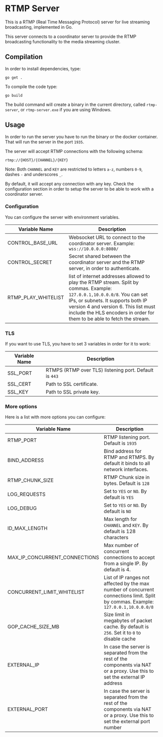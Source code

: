 # RTMP Server

This is a RTMP (Real Time Messaging Protocol) server for live streaming broadcasting, implemented in Go.

This server connects to a coordinator server to provide the RTMP broadcasting functionality to the media streaming cluster.

## Compilation

In order to install dependencies, type:

```
go get .
```

To compile the code type:

```
go build
```

The build command will create a binary in the current directory, called `rtmp-server`, or `rtmp-server.exe` if you are using Windows.

## Usage

In order to run the server you have to run the binary or the docker container. That will run the server in the port `1935`.

The server will accept RTMP connections with the following schema:

```
rtmp://{HOST}/{CHANNEL}/{KEY}
```

Note: Both `CHANNEL` and `KEY` are restricted to letters `a-z`, numbers `0-9`, dashes `-` and underscores `_`.

By default, it will accept any connection with any key. Check the configuration section in order to setup the server to be able to work with a coordinator server.


### Configuration

You can configure the server with environment variables.

| Variable Name       | Description                                                                                                                                                                                                                                                                       |
| ------------------- | --------------------------------------------------------------------------------------------------------------------------------------------------------------------------------------------------------------------------------------------------------------------------------- |
| CONTROL_BASE_URL    | Websocket URL to connect to the  coordinator server. Example: `wss://10.0.0.0:8080/`                                                                                                                                                                                              |
| CONTROL_SECRET      | Secret shared between the coordinator server and the RTMP server, in order to authenticate.                                                                                                                                                                                       |
| RTMP_PLAY_WHITELIST | list of internet addresses allowed to play the RTMP stream. Split by commas. Example: `127.0.0.1,10.0.0.0/8`. You can set IPs, or subnets. It supports both IP version 4 and version 6. This list must include the HLS encoders in order for them to be able to fetch the stream. |

### TLS

If you want to use TLS, you have to set 3 variables in order for it to work:

| Variable Name | Description                                            |
| ------------- | ------------------------------------------------------ |
| SSL_PORT      | RTMPS (RTMP over TLS) listening port. Default is `443` |
| SSL_CERT      | Path to SSL certificate.                               |
| SSL_KEY       | Path to SSL private key.                               |

### More options

Here is a list with more options you can configure:

| Variable Name                 | Description                                                                                                                        |
| ----------------------------- | ---------------------------------------------------------------------------------------------------------------------------------- |
| RTMP_PORT                     | RTMP listening port. Default is `1935`                                                                                             |
| BIND_ADDRESS                  | Bind address for RTMP and RTMPS. By default it binds to all network interfaces.                                                    |
| RTMP_CHUNK_SIZE               | RTMP Chunk size in bytes. Default is `128`                                                                                         |
| LOG_REQUESTS                  | Set to `YES` or `NO`. By default is `YES`                                                                                          |
| LOG_DEBUG                     | Set to `YES` or `NO`. By default is `NO`                                                                                           |
| ID_MAX_LENGTH                 | Max length for `CHANNEL` and `KEY`. By default is 128 characters                                                                   |
| MAX_IP_CONCURRENT_CONNECTIONS | Max number of concurrent connections to accept from a single IP. By default is 4.                                                  |
| CONCURRENT_LIMIT_WHITELIST    | List of IP ranges not affected by the max number of concurrent connections limit. Split by commas. Example: `127.0.0.1,10.0.0.0/8` |
| GOP_CACHE_SIZE_MB             | Size limit in megabytes of packet cache. By default is `256`. Set it to `0` to disable cache                                       |
| EXTERNAL_IP                   | In case the server is separated from the rest of the components via NAT or a proxy. Use this to set the external IP address        |
| EXTERNAL_PORT                 | In case the server is separated from the rest of the components via NAT or a proxy. Use this to set the external port number       |
